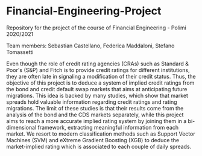 # Financial-Engineering-Project
Repository for the project of the course of Financial Engineering - Polimi 2020/2021

Team members: Sebastian Castellano, Federica Maddaloni, Stefano Tomassetti

Even though the role of credit rating agencies (CRAs) such as Standard & Poor's (S&P) and
Fitch is to provide credit ratings for different institutions, they are often late in signaling a
modification of their credit status. 
Thus, the objective of this project is to deduce a system of implied credit ratings from the bond and credit default swap markets that aims at anticipating
future migrations.
This idea is backed by many studies, which show that market spreads hold valuable information regarding credit ratings and rating migrations. The limit of these studies is that their results come from the analysis of the bond and the CDS markets separately, while this project aims to reach a more accurate implied rating system by joining them in a bi-dimensional framework, extracting meaningful information from each market. 
We resort to modern classification methods such as Support Vector Machines (SVM) and eXtreme Gradient Boosting (XGB) to deduce the market-implied rating which is associated to each couple of daily spreads.

